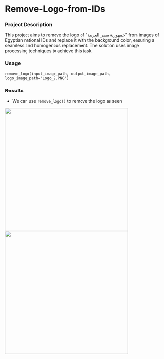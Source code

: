 # Remove-Logo-from-IDs

### Project Description
This project aims to remove the logo of "جمهورية مصر العربية" from images of Egyptian national IDs and replace it with the background color, ensuring a seamless and homogenous replacement. The solution uses image processing techniques to achieve this task.

### Usage 
`remove_logo(input_image_path, output_image_path, logo_image_path='Logo_2.PNG')`

### Results
- We can use `remove_logo()` to remove the logo as seen
  
<img src="https://github.com/Salma-Yassin/Remove-Logo-from-IDs/assets/109458906/eb3932c5-37ce-4cb0-bbdb-b5b6552a8ec9" width="400" style="margin-right: 100;">

<img src="https://github.com/Salma-Yassin/Remove-Logo-from-IDs/assets/109458906/790b9565-35b0-4778-bfc9-80ebe0cc6057" width="400">



